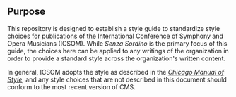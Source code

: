 ## Purpose

This repository is designed to establish a style guide to standardize style choices for publications of the International Conference of Symphony and Opera Musicians (ICSOM). While *Senza Sordino* is the primary focus of this guide, the choices here can be applied to any writings of the organization in order to provide a standard style across the organization's written content.

In general, ICSOM adopts the style as described in the [*Chicago Manual of Style*](https://www.chicagomanualofstyle.org/home.html), and any style choices that are not described in this document should conform to the most recent version of CMS.
